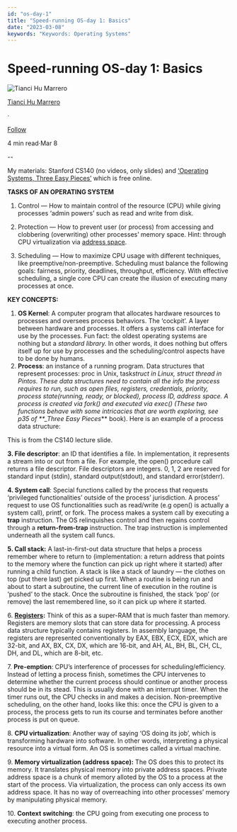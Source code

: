 ```yaml
---
id: "os-day-1"
title: "Speed-running OS-day 1: Basics"
date: "2023-03-08"
keywords: "Keywords: Operating Systems"
---
```


# Speed-running OS-day 1: Basics

![Tianci Hu Marrero](https://miro.medium.com/v2/resize:fill:88:88/1*Odrk7Jy6oAm7HfQyBq92hA.png)

[Tianci Hu Marrero](https://medium.com/@iggeehu?source=post_page-----d61d20cf28f--------------------------------)

·

[Follow](https://medium.com/m/signin?actionUrl=https%3A%2F%2Fmedium.com%2F_%2Fsubscribe%2Fuser%2Fbb53780bb5a1&operation=register&redirect=https%3A%2F%2Fmedium.com%2F%40iggeehu%2Fspeed-running-operating-systems-day-1-2-d61d20cf28f&user=Tianci+Hu+Marrero&userId=bb53780bb5a1&source=post_page-bb53780bb5a1----d61d20cf28f---------------------post_header-----------)

4 min read·Mar 8

\--

My materials: Stanford CS140 (no videos, only slides) and [‘Operating Systems, Three Easy Pieces’](https://pages.cs.wisc.edu/~remzi/OSTEP/) which is free online.      
     
     


**TASKS OF AN OPERATING SYSTEM**

1.  Control — How to maintain control of the resource (CPU) while giving processes ‘admin powers’ such as read and write from disk.

2.  Protection — How to prevent user (or process) from accessing and clobbering (overwriting) other processes’ memory space. Hint: through CPU virtualization via [address space](https://www.ibm.com/docs/en/zos-basic-skills?topic=storage-what-is-address-space).
3.  Scheduling — How to maximize CPU usage with different techniques, like preemptive/non-preemptive. Scheduling must balance the following goals: fairness, priority, deadlines, throughput, efficiency. With effective scheduling, a single core CPU can create the illusion of executing many processes at once.

**KEY CONCEPTS:**

1.  **OS Kernel**: A computer program that allocates hardware resources to processes and oversees process behaviors. The ‘cockpit’. A layer between hardware and processes. It offers a systems call interface for use by the processes. Fun fact: the oldest operating systems are nothing but a _standard library._ In other words, it does nothing but offers itself up for use by processes and the scheduling/control aspects have to be done by humans.
2.  **Process**: an instance of a running program. Data structures that represent processes: proc in Unix, task*struct in Linux, struct thread in Pintos. These data structures need to contain all the info the process requires to run, such as open files, registers, credentials, priority, process state(running, ready, or blocked), process ID, address space. A process is created via fork() and executed via exec() (These two functions behave with some intricacies that are worth exploring, see p35 of \*\*\_Three Easy Pieces*\*\* book). Here is an example of a process data structure:

This is from the CS140 lecture slide.

**3\. File descriptor**: an ID that identifies a file. In implementation, it represents a stream into or out from a file. For example, the open() procedure call returns a file descriptor. File descriptors are integers. 0, 1, 2 are reserved for standard input (stdin), standard output(stdout), and standard error(stderr).

**4\. System call**: Special functions called by the process that requests ‘privileged functionalities’ outside of the process’ jurisdiction. A process’ request to use OS functionalities such as read/write (e.g open() is actually a system call), printf, or fork. The process makes a system call by executing a **trap** instruction. The OS relinquishes control and then regains control through a **return-from-trap** instruction. The trap instruction is implemented underneath all the system call funcs.

**5\. Call stack:** A last-in-first-out data structure that helps a process remember where to return to (implementation: a return address that points to the memory where the function can pick up right where it started) after running a child function. A stack is like a stack of laundry — the clothes on top (put there last) get picked up first. When a routine is being run and about to start a subroutine, the current line of execution in the routine is ‘pushed’ to the stack. Once the subroutine is finished, the stack ‘pop’ (or remove) the last remembered line, so it can pick up where it started.

6\. [**Registers**](https://www.tutorialspoint.com/assembly_programming/assembly_registers.htm)**:** Think of this as a super-RAM that is much faster than memory. Registers are memory slots that can store data for processing. A process data structure typically contains registers. In assembly language, the registers are represented conventionally by EAX, EBX, ECX, EDX, which are 32-bit, and AX, BX, CX, DX, which are 16-bit, and AH, AL, BH, BL, CH, CL, DH, and DL, which are 8-bit, etc.

7\. **Pre-emption**: CPU’s interference of processes for scheduling/efficiency. Instead of letting a process finish, sometimes the CPU intervenes to determine whether the current process should continue or another process should be in its stead. This is usually done with an interrupt timer. When the timer runs out, the CPU checks in and makes a decision. Non-preemptive scheduling, on the other hand, looks like this: once the CPU is given to a process, the process gets to run its course and terminates before another process is put on queue.

8\. **CPU virtualization**: Another way of saying ‘OS doing its job’, which is transforming hardware into software. In other words, interpreting a physical resource into a virtual form. An OS is sometimes called a virtual machine.

9\. **Memory virtualization (address space):** The OS does this to protect its memory. It translates physical memory into private address spaces. Private address space is a chunk of memory alloted by the OS to a process at the start of the process. Via virtualization, the process can only access its own address space. It has no way of overreaching into other processes’ memory by manipulating physical memory.

10\. **Context switching**: the CPU going from executing one process to executing another process.
